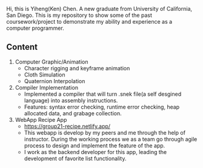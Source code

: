 Hi, this is Yiheng(Ken) Chen. A new graduate from University of California, San Diego. This is my repository to show some of the past coursework/project to demonstrate my ability and experience as a computer programmer.  

## Content
1. Computer Graphic/Animation
   - Character rigging and keyframe animation
   - Cloth Simulation
   - Quaternion Interpolation
2. Compiler Implementation
   - Implemented a compiler that will turn .snek file(a self desgined language) into assembly instructions.
   - Features: syntax error checking, runtime error checking, heap allocated data, and grabage collection. 
3. WebApp Recipe App
   - https://group21-recipe.netlify.app/
   - This webapp is develop by my peers and me through the help of instructor. During the working process we as a team go through agile process to design and implement the feature of the app.
   - I work as the backend developer for this app, leading the development of favorite list functionality. 
